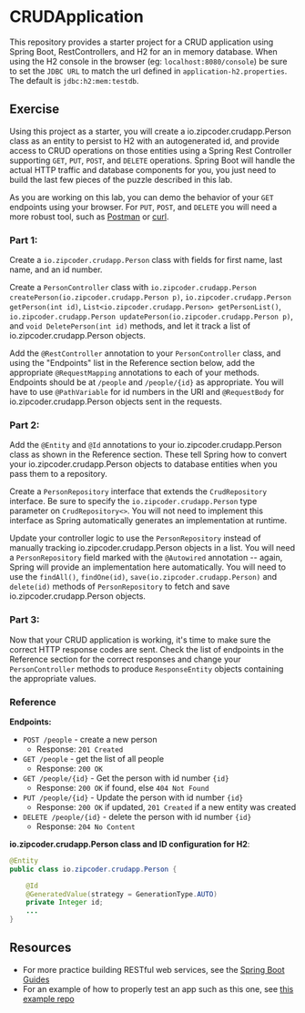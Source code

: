 # CRUDApplication

This repository provides a starter project for a CRUD application using Spring Boot, RestControllers, and H2 for an in memory database. When using the H2 console in the browser (eg: `localhost:8080/console`) be sure to set the `JDBC URL` to match the url defined in `application-h2.properties`. The default is `jdbc:h2:mem:testdb`.

## Exercise

Using this project as a starter, you will create a io.zipcoder.crudapp.Person class as an entity to persist to H2 with an autogenerated id, and provide access to CRUD operations on those entities using a Spring Rest Controller supporting `GET`, `PUT`, `POST`, and `DELETE` operations. Spring Boot will handle the actual HTTP traffic and database components for you, you just need to build the last few pieces of the puzzle described in this lab.

As you are working on this lab, you can demo the behavior of your `GET` endpoints using your browser. For `PUT`, `POST`, and `DELETE` you will need a more robust tool, such as [Postman](https://www.getpostman.com/) or [curl](https://curl.haxx.se/).

### Part 1:

Create a `io.zipcoder.crudapp.Person` class with fields for first name, last name, and an id number.

Create a `PersonController` class with `io.zipcoder.crudapp.Person createPerson(io.zipcoder.crudapp.Person p)`, `io.zipcoder.crudapp.Person getPerson(int id)`, `List<io.zipcoder.crudapp.Person> getPersonList()`, `io.zipcoder.crudapp.Person updatePerson(io.zipcoder.crudapp.Person p)`, and `void DeletePerson(int id)` methods, and let it track a list of io.zipcoder.crudapp.Person objects.

Add the `@RestController` annotation to your `PersonController` class, and using the "Endpoints" list in the Reference section below, add the appropriate `@RequestMapping` annotations to each of your methods. Endpoints should be at `/people` and `/people/{id}` as appropriate. You will have to use `@PathVariable` for id numbers in the URI and `@RequestBody` for io.zipcoder.crudapp.Person objects sent in the requests.


### Part 2: 

Add the `@Entity` and `@Id` annotations to your io.zipcoder.crudapp.Person class as shown in the Reference section. These tell Spring how to convert your io.zipcoder.crudapp.Person objects to database entities when you pass them to a repository.

Create a `PersonRepository` interface that extends the `CrudRepository` interface. Be sure to specify the `io.zipcoder.crudapp.Person` type parameter on `CrudRepository<>`. You will not need to implement this interface as Spring automatically generates an implementation at runtime.

Update your controller logic to use the `PersonRepository` instead of manually tracking io.zipcoder.crudapp.Person objects in a list. You will need a `PersonRepository` field marked with the `@Autowired` annotation -- again, Spring will provide an implementation here automatically. You will need to use the `findAll()`, `findOne(id)`, `save(io.zipcoder.crudapp.Person)` and `delete(id)` methods of `PersonRepository` to fetch and save io.zipcoder.crudapp.Person objects.

### Part 3:


Now that your CRUD application is working, it's time to make sure the correct HTTP response codes are sent. Check the list of endpoints in the Reference section for the correct responses and change your `PersonController` methods to produce `ResponseEntity` objects containing the appropriate values.


### Reference

**Endpoints:**

- `POST /people` - create a new person
  - Response: `201 Created`
- `GET /people` - get the list of all people
  - Response: `200 OK` 
- `GET /people/{id}` - Get the person with id number `{id}`
  - Response: `200 OK` if found, else `404 Not Found`
- `PUT /people/{id}` - Update the person with id number `{id}`
  - Response: `200 OK` if updated, `201 Created` if a new entity was created
- `DELETE /people/{id}` - delete the person with id number `{id}`
  - Response: `204 No Content`

**io.zipcoder.crudapp.Person class and  ID configuration for H2**:

```Java
@Entity
public class io.zipcoder.crudapp.Person {

    @Id
    @GeneratedValue(strategy = GenerationType.AUTO)
    private Integer id;
    ...
}
```

## Resources

- For more practice building RESTful web services, see the [Spring Boot Guides](https://spring.io/guides)
- For an example of how to properly test an app such as this one, see [this example repo](https://github.com/Zipcoder/SpringBootWithUnitTest)
